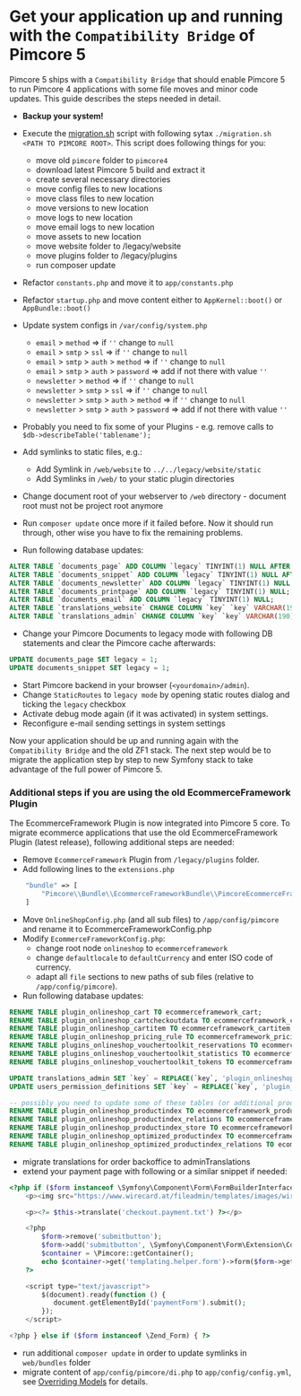 # Get your application up and running with the `Compatibility Bridge` of Pimcore 5
Pimcore 5 ships with a `Compatibility Bridge` that should enable Pimcore 5 to run Pimcore 4 applications with some file 
moves and minor code updates.
This guide describes the steps needed in detail. 
  
- **Backup your system!** 
- Execute the [migration.sh](./migration.sh) script with following sytax `./migration.sh <PATH TO PIMCORE ROOT>`. 
This script does following things for you: 
  - move old `pimcore` folder to `pimcore4`
  - download latest Pimcore 5 build and extract it
  - create several necessary directories
  - move config files to new locations
  - move class files to new location
  - move versions to new location
  - move logs to new location
  - move email logs to new location
  - move assets to new location
  - move website folder to /legacy/website
  - move plugins folder to /legacy/plugins
  - run composer update

- Refactor `constants.php` and move it to `app/constants.php`
- Refactor `startup.php` and move content either to `AppKernel::boot()` or `AppBundle::boot()`
- Update system configs in `/var/config/system.php`
    - `email` > `method` => if `''` change to `null`
    - `email` > `smtp` > `ssl` => if `''` change to `null`
    - `email` > `smtp` > `auth` > `method` => if `''` change to `null`
    - `email` > `smtp` > `auth` > `password` => add if not there with value `''`
    - `newsletter` > `method` => if `''` change to `null`
    - `newsletter` > `smtp` > `ssl` => if `''` change to `null`
    - `newsletter` > `smtp` > `auth` > `method` => if `''` change to `null`
    - `newsletter` > `smtp` > `auth` > `password` => add if not there with value `''`


- Probably you need to fix some of your Plugins - e.g. remove calls to `$db->describeTable('tablename');`
- Add symlinks to static files, e.g.: 
  - Add Symlink in `/web/website` to `../../legacy/website/static`
  - Add Symlinks in `/web/` to your static plugin directories

- Change document root of your webserver to `/web` directory - document root must not be project root anymore

- Run `composer update` once more if it failed before. Now it should run through, other wise you have to fix the 
remaining problems. 

- Run following database updates: 
```sql 
ALTER TABLE `documents_page` ADD COLUMN `legacy` TINYINT(1) NULL AFTER `personas`;
ALTER TABLE `documents_snippet` ADD COLUMN `legacy` TINYINT(1) NULL AFTER `contentMasterDocumentId`;
ALTER TABLE `documents_newsletter` ADD COLUMN `legacy` TINYINT(1) NULL;
ALTER TABLE `documents_printpage` ADD COLUMN `legacy` TINYINT(1) NULL;
ALTER TABLE `documents_email` ADD COLUMN `legacy` TINYINT(1) NULL;
ALTER TABLE `translations_website` CHANGE COLUMN `key` `key` VARCHAR(190) NOT NULL DEFAULT '' COLLATE 'utf8mb4_bin';
ALTER TABLE `translations_admin` CHANGE COLUMN `key` `key` VARCHAR(190) NOT NULL DEFAULT '' COLLATE 'utf8mb4_bin'; 
```

- Change your Pimcore Documents to legacy mode with following DB statements and clear the Pimcore cache afterwards: 
```sql
UPDATE documents_page SET legacy = 1; 
UPDATE documents_snippet SET legacy = 1;
```

- Start Pimcore backend in your browser (`<yourdomain>/admin`).
- Change `StaticRoutes` to `legacy mode` by opening static routes dialog and ticking the `legacy` checkbox
- Activate debug mode again (if it was activated) in system settings. 
- Reconfigure e-mail sending settings in system settings


Now your application should be up and running again with the `Compatibility Bridge` and the old ZF1 stack. 
The next step would be to migrate the application step by step to new Symfony stack to take advantage of the full power 
of Pimcore 5. 



### Additional steps if you are using the old EcommerceFramework Plugin 
The EcommerceFramework Plugin is now integrated into Pimcore 5 core. To migrate ecommerce applications that use the old 
EcommerceFramework Plugin (latest release), following additional steps are needed: 
- Remove `EcommerceFramework` Plugin from `/legacy/plugins` folder.
- Add following lines to the `extensions.php`
```php 
    "bundle" => [
        "Pimcore\\Bundle\\EcommerceFrameworkBundle\\PimcoreEcommerceFrameworkBundle" => TRUE,
    ]
```
- Move `OnlineShopConfig.php` (and all sub files) to `/app/config/pimcore` and rename it to EcommerceFrameworkConfig.php
- Modify `EcommerceFrameworkConfig.php`: 
   - change root node `onlineshop` to `ecommerceframework`
   - change `defaultlocale` to `defaultCurrency` and enter ISO code of currency.
   - adapt all `file` sections to new paths of sub files (relative to `/app/config/pimcore`).
- Run following database updates: 
```sql 
RENAME TABLE plugin_onlineshop_cart TO ecommerceframework_cart; 
RENAME TABLE plugin_onlineshop_cartcheckoutdata TO ecommerceframework_cartcheckoutdata; 
RENAME TABLE plugin_onlineshop_cartitem TO ecommerceframework_cartitem; 
RENAME TABLE plugin_onlineshop_pricing_rule TO ecommerceframework_pricing_rule; 
RENAME TABLE plugins_onlineshop_vouchertoolkit_reservations TO ecommerceframework_vouchertoolkit_reservations;
RENAME TABLE plugins_onlineshop_vouchertoolkit_statistics TO ecommerceframework_vouchertoolkit_statistics;
RENAME TABLE plugins_onlineshop_vouchertoolkit_tokens TO ecommerceframework_vouchertoolkit_tokens;

UPDATE translations_admin SET `key` = REPLACE(`key`, 'plugin_onlineshop_', 'bundle_ecommerce_') WHERE `key` LIKE 'plugin_onlineshop%';
UPDATE users_permission_definitions SET `key` = REPLACE(`key`, 'plugin_onlineshop_', 'bundle_ecommerce_');

-- possibly you need to update some of these tables (or additional product index tables) too - depends on you configuration 
RENAME TABLE plugin_onlineshop_productindex TO ecommerceframework_productindex; 
RENAME TABLE plugin_onlineshop_productindex_relations TO ecommerceframework_productindex_relations; 
RENAME TABLE plugin_onlineshop_productindex_store TO ecommerceframework_productindex_store; 
RENAME TABLE plugin_onlineshop_optimized_productindex TO ecommerceframework_optimized_productindex; 
RENAME TABLE plugin_onlineshop_optimized_productindex_relations TO ecommerceframework_optimized_productindex_relations;
```
- migrate translations for order backoffice to adminTranslations
- extend your payment page with following or a similar snippet if needed: 
```php
<?php if ($form instanceof \Symfony\Component\Form\FormBuilderInterface) { ?>
    <p><img src="https://www.wirecard.at/fileadmin/templates/images/wirecard-logo.png"/></p>

    <p><?= $this->translate('checkout.payment.txt') ?></p>

    <?php
        $form->remove('submitbutton');
        $form->add('submitbutton', \Symfony\Component\Form\Extension\Core\Type\SubmitType::class, ['attr' => ['class' => 'btn btn-primary'], 'label' => $this->translate('checkout.payment.paynow')]);
        $container = \Pimcore::getContainer();
        echo $container->get('templating.helper.form')->form($form->getForm()->createView());
    ?>

    <script type="text/javascript">
        $(document).ready(function () {
           document.getElementById('paymentForm').submit();
        });
    </script>

<?php } else if ($form instanceof \Zend_Form) { ?>
```
- run additional `composer update` in order to update symlinks in `web/bundles` folder
- migrate content of `app/config/pimcore/di.php` to `app/config/config.yml`, see [Overriding Models](../../../10_Extending_Pimcore/03_Overriding_Models.md) for details. 